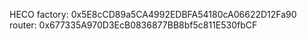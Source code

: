 HECO
factory:
0x5E8cCD89a5CA4992EDBFA54180cA06622D12Fa90
router:
0x677335A970D3EcB0836877BB8bf5c811E530fbCF